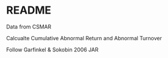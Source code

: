 # README

Data from CSMAR

Calcualte Cumulative Abnormal Return and Abnormal Turnover

Follow Garfinkel & Sokobin 2006 JAR
